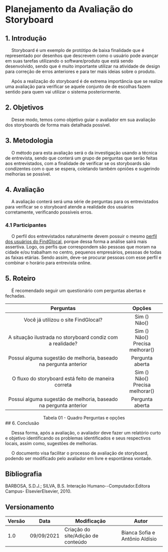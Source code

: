 # Planejamento da Avaliação do Storyboard

## 1. Introdução

<p style="text-indent: 20px; align = "justify">Storyboard é um exemplo de protótipo de baixa finalidade que é representado por desenhos que descrevem como o usuário pode avançar em suas tarefas utilizando o software/produto que está sendo desenvolvido, sendo que é muito importante utilizar na atividade de design para correção de erros anteriores e para ter mais ideias sobre o produto. </p>
<p style="text-indent: 20px; align = "justify">Após a realização do storyboard é de extrema importância que se realize uma avaliação para verificar se aquele conjunto de de escolhas fazem sentido para quem vai utilizar o sistema posteriormente. </p>

## 2. Objetivos

<p style="text-indent: 20px; align = "justify">Desse modo, temos como objetivo guiar o avaliador em sua avaliação dos storyboards de forma mais detalhada possível.
</p>

## 3. Metodologia
<p style="text-indent: 20px; align = "justify">O método para esta avaliação será o da investigação usando a técnica de entrevista, sendo que conterá um grupo de perguntas que serão feitas aos entrevistados, com a finalidade de verificar se os storyboards são condizentes com o que se espera, coletando também opniões e sugerindo melhorias se possível.
</p>

## 4. Avaliação
<p style="text-indent: 20px; align = "justify">A avaliação conterá será uma série de perguntas para os entrevistados para verificar se o storyboard atende a realidade dos usuários corretamente, verificando possíveis erros. 
</p>

### 4.1 Participantes 


<p style="text-indent: 20px; align = "justify">O perfil dos entrevistados naturalmente devem possuir o mesmo <a href="/2021.1-FindGlocal/requisitos/perfil_do_usuário/" >perfil dos usuários do FindGlocal</a>, porque dessa forma a análise sairá mais assertiva. Logo, os perfis que correspondem são pessoas que moram na cidade e/ou trabalham no centro, pequenos empresários, pessoas de todas as faixas etárias. Sendo assim, deve-se procurar pessoas com esse perfil e combinar o horário para entrevista online.
</p>

## 5. Roteiro
<p style="text-indent: 20px; align = "justify">É recomendado seguir um questionário com perguntas abertas e fechadas. 

</p>

<center>

|Perguntas |Opções | 
|:--:|:--:|
|Você já utilizou o site FindGlocal?|Sim () <br> Não() |
|A situação ilustrada no storyboard condiz com a realidade?| Sim () <br> Não() <br> Precisa melhorar()|
|Possui alguma sugestão de melhoria, baseado na pergunta anterior| Pergunta aberta|
|O fluxo do storyboard está feito de maneira correta| Sim ()<br> Não() <br> Precisa melhorar()|
|Possui alguma sugestão de melhoria, baseado na pergunta anterior| Pergunta aberta|

<figcaption> Tabela 01 - Quadro Perguntas e opções </figcaption>

</center>
## 6. Conclusão
<p style="text-indent: 20px; align = "justify">Dessa forma, após a avaliação, o avaliador deve fazer um relatório curto e objetivo identificando os problemas identificados e seus respectivos locais, assim como, sugestões de melhorias.
</p>

<p style="text-indent: 20px; align = "justify">O documento visa facilitar o processo de avaliação de storyboard, podendo ser modificado pelo avaliador em livre e espontânea vontade.
</p>


## Bibliografia

BARBOSA, S.D.J.; SILVA, B.S. Interação Humano--Computador.Editora Campus- ElsevierElsevier, 2010.

## Versionamento
<center>

| Versão | Data | Modificação | Autor |
|--|--|--|--|
| 1.0 |09/09/2021 | Criação do site/Adição de conteúdo | Bianca Sofia e Antônio Aldísio |

</center>




